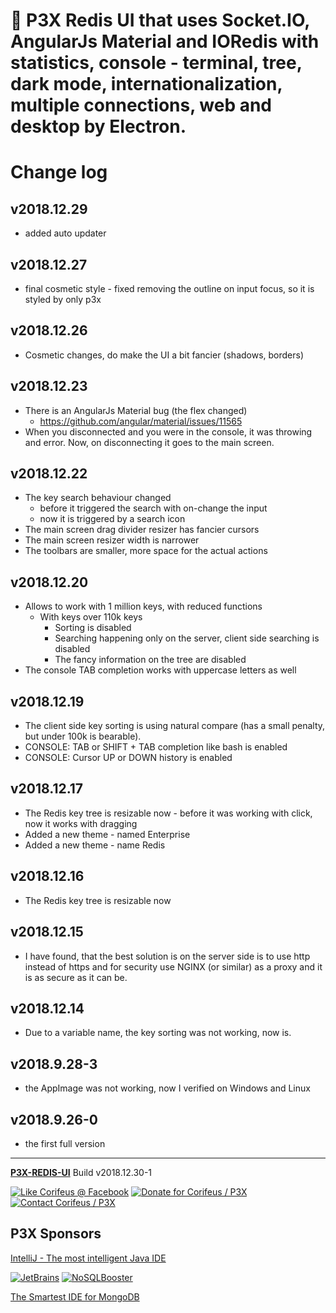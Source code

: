 [//]: #@corifeus-header

# 📡 P3X Redis UI that uses Socket.IO, AngularJs Material and IORedis with statistics, console - terminal, tree, dark mode, internationalization, multiple connections, web and desktop by Electron.

                        
[//]: #@corifeus-header:end

# Change log

## v2018.12.29
* added auto updater

## v2018.12.27
* final cosmetic style - fixed removing the outline on input focus, so it is styled by only p3x

## v2018.12.26
* Cosmetic changes, do make the UI a bit fancier (shadows, borders)

## v2018.12.23
* There is an AngularJs Material bug (the flex changed)
  * https://github.com/angular/material/issues/11565
* When you disconnected and you were in the console, it was throwing and error. Now, on disconnecting it goes to the main screen.

## v2018.12.22
* The key search behaviour changed
  * before it triggered the search with on-change the input
  * now it is triggered by a search icon
* The main screen drag divider resizer has fancier cursors
* The main screen resizer width is narrower 
* The toolbars are smaller, more space for the actual actions

## v2018.12.20
* Allows to work with 1 million keys, with reduced functions
  * With keys over 110k keys
    * Sorting is disabled
    * Searching happening only on the server, client side searching is disabled
    * The fancy information on the tree are disabled
* The console TAB completion works with uppercase letters as well

## v2018.12.19
* The client side key sorting is using natural compare (has a small penalty, but under 100k is bearable).
* CONSOLE: TAB or SHIFT + TAB completion like bash is enabled
* CONSOLE: Cursor UP or DOWN history is enabled

## v2018.12.17
* The Redis key tree is resizable now - before it was working with click, now it works with dragging
* Added a new theme - named Enterprise 
* Added a new theme - name Redis 

## v2018.12.16
* The Redis key tree is resizable now 

## v2018.12.15
* I have found, that the best solution is on the server side is to use http instead of https and for security use NGINX (or similar) as a proxy and it is as secure as it can be.

## v2018.12.14
* Due to a variable name, the key sorting was not working, now is.

## v2018.9.28-3
* the AppImage was not working, now I verified on Windows and Linux

## v2018.9.26-0
* the first full version

[//]: #@corifeus-footer

---

[**P3X-REDIS-UI**](https://pages.corifeus.com/redis-ui) Build v2018.12.30-1 

[![Like Corifeus @ Facebook](https://img.shields.io/badge/LIKE-Corifeus-3b5998.svg)](https://www.facebook.com/corifeus.software) [![Donate for Corifeus / P3X](https://img.shields.io/badge/Donate-Corifeus-003087.svg)](https://www.paypal.com/cgi-bin/webscr?cmd=_s-xclick&hosted_button_id=QZVM4V6HVZJW6)  [![Contact Corifeus / P3X](https://img.shields.io/badge/Contact-P3X-ff9900.svg)](https://www.patrikx3.com/en/front/contact) 


## P3X Sponsors

[IntelliJ - The most intelligent Java IDE](https://www.jetbrains.com)
  
[![JetBrains](https://cdn.corifeus.com/assets/svg/jetbrains-logo.svg)](https://www.jetbrains.com/) [![NoSQLBooster](https://cdn.corifeus.com/assets/png/nosqlbooster-70x70.png)](https://www.nosqlbooster.com/)

[The Smartest IDE for MongoDB](https://www.nosqlbooster.com)
  
  
 

[//]: #@corifeus-footer:end